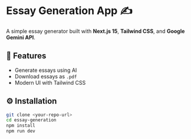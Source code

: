 # Essay Generation App ✍️

A simple essay generator built with **Next.js 15**, **Tailwind CSS**, and **Google Gemini API**.

## 🚀 Features
- Generate essays using AI
- Download essays as `.pdf`
- Modern UI with Tailwind CSS

## ⚙️ Installation
```bash
git clone <your-repo-url>
cd essay-generation
npm install
npm run dev
